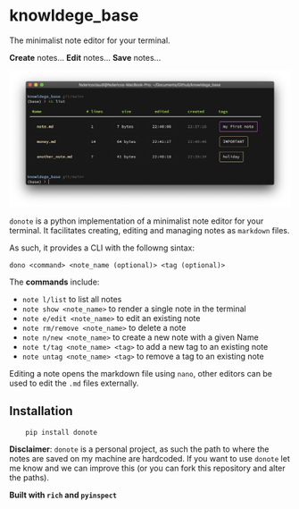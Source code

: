 # knowldege_base
The minimalist note editor for your terminal. 


**Create** notes...
**Edit** notes...
**Save** notes...

![](kb.png)


`donote` is a python implementation of a minimalist note editor for your terminal.
It facilitates creating, editing and managing notes as `markdown` files.

As such, it provides a CLI with the followng sintax:
```shell
dono <command> <note_name (optional)> <tag (optional)>
```

The **commands** include:

- `note l/list` to list all notes
- `note show <note_name>` to render a single note in the terminal
- `note e/edit <note_name>` to edit an existing note
- `note rm/remove <note_name>` to delete a note
- `note n/new <note_name>` to create a new note with a given Name
- `note t/tag <note_name> <tag>` to add a new tag to an existing note
- `note untag <note_name> <tag>` to remove a tag to an existing note


Editing a note opens the markdown file using `nano`, other editors can be used to edit the `.md` files externally.


## Installation
```
    pip install donote
```

**Disclaimer**: `donote` is a personal project, as such the path to where the notes are saved on my machine are hardcoded. If you want to use `donote` let me know and we can improve this (or you can fork this repository and alter the paths).


**Built with `rich` and `pyinspect`**
